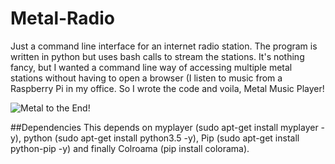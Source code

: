# Metal-Radio
Just a command line interface for an internet radio station.  The program is written in python but uses bash calls to stream the stations.
It's nothing fancy, but I wanted a command line way of accessing multiple metal stations without having to open a browser (I listen to music from a Raspberry Pi in my office.  So I wrote the code and voila, Metal Music Player! 

![Metal to the End!](https://github.com/fornitsumfornis/Metal-Radio-CLI/blob/master/1.png)

##Dependencies
This depends on myplayer (sudo apt-get install myplayer -y), python (sudo apt-get install python3.5 -y), Pip (sudo apt-get install python-pip -y) and finally Colroama (pip install colorama).
